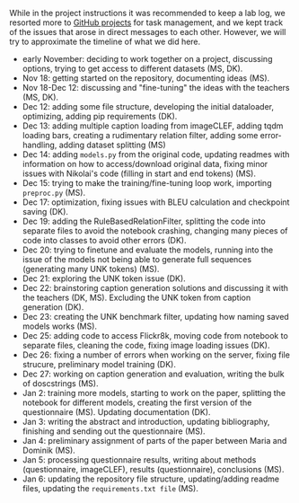 While in the project instructions it was recommended to keep a lab log, we resorted more to [GitHub projects](https://github.com/users/Turtilla/projects/2/views/1) for task management, and we kept track of the issues that arose in direct messages to each other. However, we will try to approximate the timeline of what we did here.  

+ early November: deciding to work together on a project, discussing options, trying to get access to different datasets (MS, DK).
+ Nov 18: getting started on the repository, documenting ideas (MS).
+ Nov 18-Dec 12: discussing and "fine-tuning" the ideas with the teachers (MS, DK).
+ Dec 12: adding some file structure, developing the initial dataloader, optimizing, adding pip requirements (DK).
+ Dec 13: adding multiple caption loading from imageCLEF, adding tqdm loading bars, creating a rudimentary relation filter, adding some error-handling, adding dataset splitting (MS)
+ Dec 14: adding ``models.py`` from the original code, updating readmes with information on how to access/download original data, fixing minor issues with Nikolai's code (filling in start and end tokens) (MS).
+ Dec 15: trying to make the training/fine-tuning loop work, importing ``preproc.py`` (MS).
+ Dec 17: optimization, fixing issues with BLEU calculation and checkpoint saving (DK).
+ Dec 19: adding the RuleBasedRelationFilter, splitting the code into separate files to avoid the notebook crashing, changing many pieces of code into classes to avoid other errors (DK).
+ Dec 20: trying to finetune and evaluate the models, running into the issue of the models not being able to generate full sequences (generating many UNK tokens) (MS).
+ Dec 21: exploring the UNK token issue (DK).
+ Dec 22: brainstoring caption generation solutions and discussing it with the teachers (DK, MS). Excluding the UNK token from caption generation (DK).
+ Dec 23: creating the UNK benchmark filter, updating how naming saved models works (MS).
+ Dec 25: adding code to access Flickr8k, moving code from notebook to separate files, cleaning the code, fixing image loading issues (DK).
+ Dec 26: fixing a number of errors when working on the server, fixing file strucure, preliminary model training (DK).
+ Dec 27: working on caption generation and evaluation, writing the bulk of doscstrings (MS).
+ Jan 2: training more models, starting to work on the paper, splitting the notebook for different models, creating the first version of the questionnaire (MS). Updating documentation (DK).
+ Jan 3: writing the abstract and introduction, updating bibliography, finishing and sending out the questionnaire (MS).
+ Jan 4: preliminary assignment of parts of the paper between Maria and Dominik (MS).
+ Jan 5: processing questionnaire results, writing about methods (questionnaire, imageCLEF), results (questionnaire), conclusions (MS).
+ Jan 6: updating the repository file structure, updating/adding readme files, updating the ``requirements.txt file`` (MS).

